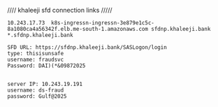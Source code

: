 //// khaleeji sfd connection links /////
  
    10.243.17.73  k8s-ingressn-ingressn-3e879e1c5c-8a1080ca4a56342f.elb.me-south-1.amazonaws.com sfdnp.khaleeji.bank *.sfdnp.khaleeji.bank
    
    SFD URL: https://sfdnp.khaleeji.bank/SASLogon/login
    type: thisisunsafe
    username: fraudsvc
    Password: DAI)(*&09872025
    
    
    server IP: 10.243.19.191
    username: ds-fraud
    password: Gulf@2025
